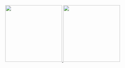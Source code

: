 <div>
<a href="https://github.com/joao-daniel-EM">
<img height="180em" src="https://github-readme-stats.vercel.app/api/top-langs/?username=joao-daniel-EM&layout=compact&langs_count=7&theme=dracula"/>
<img height="180em" src="https://github-readme-stats.vercel.app/api?username=joao-daniel-EM&show_icons=true&theme=dracula&include_all_commits=true&count_private=true"/>
</div>
